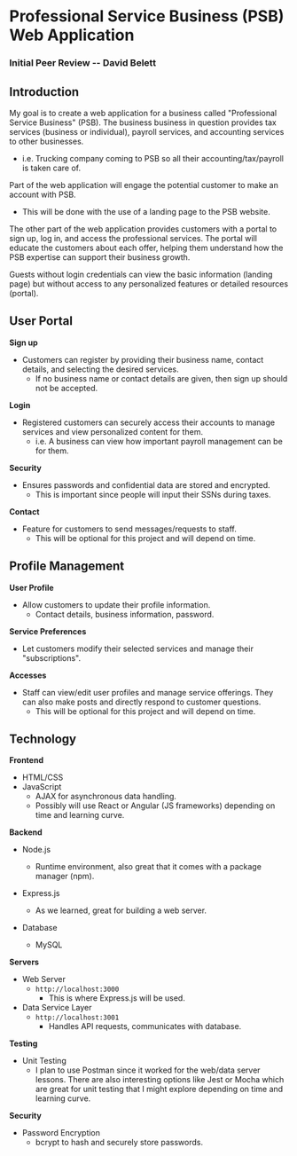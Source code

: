 # Professional Service Business (PSB) Web Application 

### Initial Peer Review -- David Belett

## Introduction

My goal is to create a web application for a business called "Professional Service Business" (PSB).
The business business in question provides tax services (business or individual), payroll services, and accounting services to other businesses.
- i.e. Trucking company coming to PSB so all their accounting/tax/payroll is taken care of. 

Part of the web application will engage the potential customer to make an account with PSB. 
- This will be done with the use of a landing page to the PSB website.

The other part of the web application provides customers with a portal to sign up, log in, and access the professional services. The portal will educate the customers about each offer, helping them understand how the PSB expertise can support their business growth.

Guests without login credentials can view the basic information (landing page) but without access to any personalized features or detailed resources (portal).


## User Portal

**Sign up**
- Customers can register by providing their business name, contact details, and selecting the desired services.
    - If no business name or contact details are given, then sign up should not be accepted.

**Login**
- Registered customers can securely access their accounts to manage services and view personalized content for them.
    - i.e. A business can view how important payroll management can be for them.

**Security**
- Ensures passwords and confidential data are stored and encrypted.
    - This is important since people will input their SSNs during taxes.

**Contact**
- Feature for customers to send messages/requests to staff.
    - This will be optional for this project and will depend on time.


## Profile Management

**User Profile**
- Allow customers to update their profile information.
    - Contact details, business information, password.

**Service Preferences**
- Let customers modify their selected services and manage their "subscriptions".

**Accesses** 
- Staff can view/edit user profiles and manage service offerings. They can also make posts and directly respond to customer questions.
    - This will be optional for this project and will depend on time.


## Technology

**Frontend**
- HTML/CSS
- JavaScript
    - AJAX for asynchronous data handling.
    - Possibly will use React or Angular (JS frameworks) depending on time and learning curve.
    

**Backend**
- Node.js
    - Runtime environment, also great that it comes with a package manager (npm).

- Express.js
    - As we learned, great for building a web server.

- Database
    - MySQL

**Servers**
- Web Server
    - ` http://localhost:3000 `
        - This is where Express.js will be used.
- Data Service Layer
    -  ` http://localhost:3001 `
        - Handles API requests, communicates with database.


**Testing**
- Unit Testing
    - I plan to use Postman since it worked for the web/data server lessons. There are also interesting options like Jest or Mocha which are great for unit testing that I might explore depending on time and learning curve.

**Security**
- Password Encryption
    - bcrypt to hash and securely store passwords.



